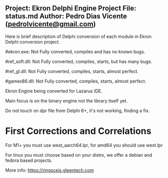 ##
Project: Ekron Delphi Engine Project
File: status.md
Author: Pedro Dias Vicente (pedrolvicente@gmail.com)
------------------------------------------------------------

Here is brief description of Delphi conversion of 
each module in Ekron Delphi conversion project.

#ekron.exe:
Not Fully converted, compiles and has no known bugs.

#ref_soft.dll:
Not Fully converted, compiles, starts, but has many bugs.

#ref_gl.dll:
Not Fully converted, compiles, starts, almost perfect.

#gamex86.dll:
Not Fully converted, compiles, starts, almost perfect.

Ekron Engine being converted for Lazarus IDE.

Main focus is on the binary engine not the library itself yet.

Do not touch on dpr file from Delphi 6+, it's not working, finding a fix. 

# First Corrections and Correlations

For M1+ you must use west_aarch64.lpr, for amd64 you should use west.lpr

For linux you must choose based on your distro, we offer a debian and fedora based projects.

More info:
https://ringscejs.gleentech.com
